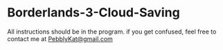 # Borderlands-3-Cloud-Saving

All instructions should be in the program. if you get confused, feel free to contact me at PebblyKat@gmail.com
